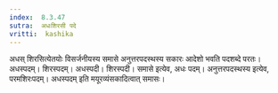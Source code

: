 ```yaml
---
index:  8.3.47
sutra:  अधःशिरसी पदे
vritti:  kashika 
---
```


अधस् शिरसित्येतयोः विसर्जनीयस्य समासे अनुत्तरपदस्थस्य सकारः आदेशो भवति पदशब्दे परतः। अधस्पदम्। शिरस्पदम्। अधस्पदी। शिरस्पदी। समासे इत्येव, अधः पदम्। अनुत्तरपदस्थस्य इत्येव, परमशिरःपदम्। अधस्पदम् इति मयूरव्यंसकादित्वात् समासः।

